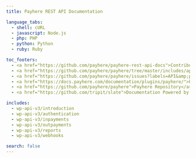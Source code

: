 ```yaml
---
title: Payhere REST API Documentation

language_tabs:
  - shell: cURL
  - javascript: Node.js
  - php: PHP
  - python: Python
  - ruby: Ruby

toc_footers:
  - <a href="https://github.com/payhere/payhere-rest-api-docs">Contributing to WC REST API Docs</a>
  - <a href="https://github.com/payhere/payhere/tree/master/includes/api">REST API Source on GitHub</a>
  - <a href="https://github.com/payhere/payhere/issues?labels=API&amp;page=1&amp;state=open">REST API Issues</a>
  - <a href="https://docs.payhere.com/documentation/plugins/payhere/">Payhere Documentation</a>
  - <a href="https://github.com/payhere/payhere">Payhere Repository</a>
  - <a href="https://github.com/tripit/slate">Documentation Powered by Slate</a>

includes:
  - wp-api-v3/introduction
  - wp-api-v3/authentication
  - wp-api-v3/inpayments
  - wp-api-v3/outpayments
  - wp-api-v3/reports
  - wp-api-v3/webhooks

search: false
---
```

